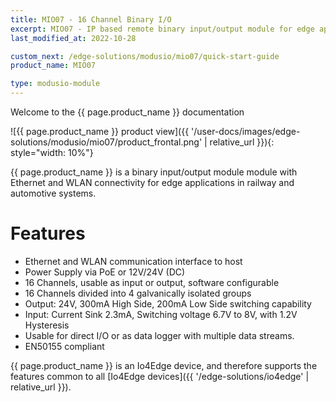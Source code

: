 ```yaml
---
title: MIO07 - 16 Channel Binary I/O
excerpt: MIO07 - IP based remote binary input/output module for edge applications in railway and automotive systems
last_modified_at: 2022-10-28

custom_next: /edge-solutions/modusio/mio07/quick-start-guide
product_name: MIO07

type: modusio-module
---
```


Welcome to the {{ page.product_name }} documentation

![{{ page.product_name }} product view]({{ '/user-docs/images/edge-solutions/modusio/mio07/product_frontal.png' | relative_url }}){: style="width: 10%"}


{{ page.product_name }} is a binary input/output module module with Ethernet and WLAN connectivity for edge applications in railway and automotive systems.

# Features

* Ethernet and WLAN communication interface to host
* Power Supply via PoE or 12V/24V (DC)
* 16 Channels, usable as input or output, software configurable
* 16 Channels divided into 4 galvanically isolated groups
* Output: 24V, 300mA High Side, 200mA Low Side switching capability
* Input: Current Sink 2.3mA, Switching voltage 6.7V to 8V, with 1.2V Hysteresis
* Usable for direct I/O or as data logger with multiple data streams.
* EN50155 compliant

{{ page.product_name }} is an Io4Edge device, and therefore supports the features common to all [Io4Edge devices]({{ '/edge-solutions/io4edge' | relative_url }}).
